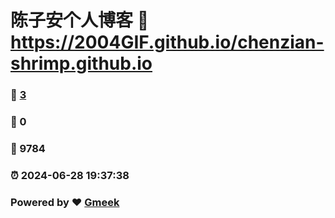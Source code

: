 # 陈子安个人博客 :link: https://2004GIF.github.io/chenzian-shrimp.github.io 
### :page_facing_up: [3](https://2004GIF.github.io/chenzian-shrimp.github.io/tag.html) 
### :speech_balloon: 0 
### :hibiscus: 9784 
### :alarm_clock: 2024-06-28 19:37:38 
### Powered by :heart: [Gmeek](https://github.com/Meekdai/Gmeek)

